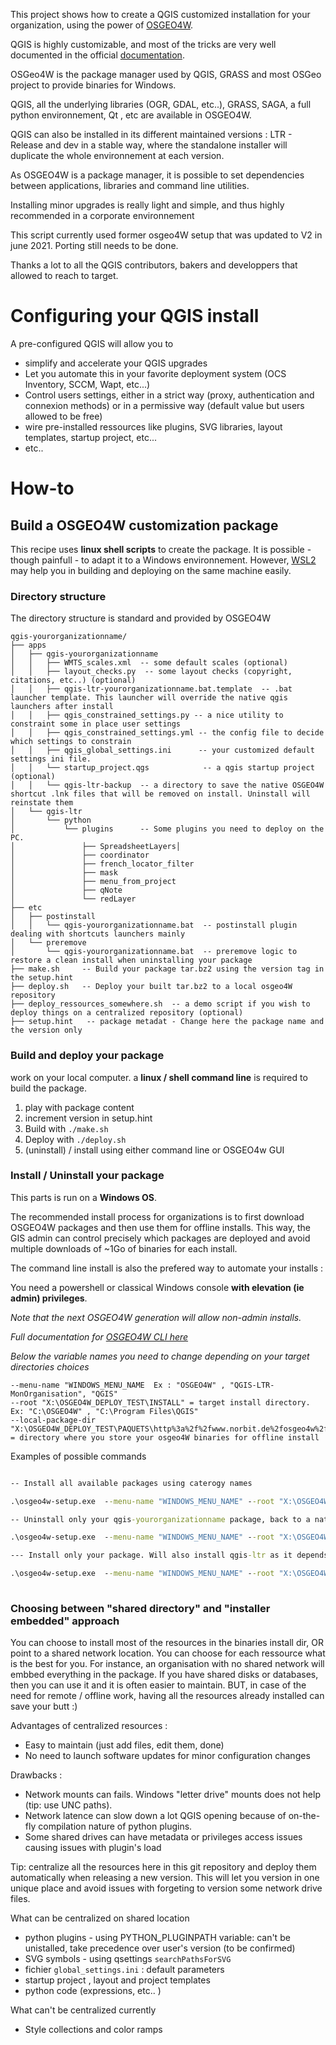 This project shows how to create a QGIS customized installation for your organization, using the power of [OSGEO4W](https://trac.osgeo.org/osgeo4w/).

QGIS is highly customizable, and most of the tricks are very well documented in the official [documentation](https://docs.qgis.org/3.16/fr/docs/user_manual/introduction/qgis_configuration.html#deploying-qgis-within-an-organization).

OSGeo4W is the package manager used by QGIS, GRASS and most OSGeo project to provide binaries for Windows.  

QGIS, all the underlying libraries (OGR, GDAL, etc..), GRASS, SAGA, a full python environnement, Qt , etc are available in OSGEO4W.

QGIS can also be installed in its different maintained versions : LTR - Release and dev in a stable way, where the standalone installer will duplicate the whole environnement at each version. 

As OSGEO4W is a package manager, it is possible to set dependencies between applications, libraries and command line utilities. 

Installing minor upgrades is really light and simple, and thus highly recommended in a corporate environnement 

This script currently used former osgeo4W setup that was updated to V2 in june 2021. Porting still needs to be done. 

Thanks a lot to all the QGIS contributors, bakers and developpers that allowed to reach to target. 

# Configuring your QGIS install

A pre-configured QGIS will allow you to 

- simplify and accelerate your QGIS upgrades
- Let you automate this in your favorite deployment system (OCS Inventory, SCCM, Wapt, etc...)
- Control users settings, either in a strict way (proxy, authentication and connexion methods) or in a permissive way (default value but users allowed to be free)
- wire pre-installed ressources like plugins, SVG libraries, layout templates, startup project, etc...
- etc..

# How-to

## Build a OSGEO4W customization package

This recipe uses **linux shell scripts** to create the package. It is possible - though painfull - to adapt it to a Windows environnement.
However, [WSL2](https://docs.microsoft.com/en-us/windows/wsl/install-win10) may help you in building and deploying on the same machine easily. 


### Directory structure

The directory structure is standard and provided by OSGEO4W


```
qgis-yourorganizationname/
├── apps
│   ├── qgis-yourorganizationname
│   │   ├── WMTS_scales.xml  -- some default scales (optional)
│   │   ├── layout_checks.py  -- some layout checks (copyright, citations, etc..) (optional)
│   │   ├── qgis-ltr-yourorganizationname.bat.template  -- .bat launcher template. This launcher will override the native qgis launchers after install
│   │   ├── qgis_constrained_settings.py -- a nice utility to constraint some in place user settings
│   │   ├── qgis_constrained_settings.yml -- the config file to decide which settings to constrain
│   │   ├── qgis_global_settings.ini      -- your customized default settings ini file. 
│   │   └── startup_project.qgs            -- a qgis startup project (optional)
│   │   └── qgis-ltr-backup  -- a directory to save the native OSGEO4W shortcut .lnk files that will be removed on install. Uninstall will reinstate them 
│   └── qgis-ltr
│       └── python
│           └── plugins      -- Some plugins you need to deploy on the PC. 
│               ├── SpreadsheetLayers│  
│               ├── coordinator
│               ├── french_locator_filter
│               ├── mask
│               ├── menu_from_project
│               ├── qNote
│               └── redLayer
├── etc
│   ├── postinstall
│   │   └── qgis-yourorganizationname.bat  -- postinstall plugin dealing with shortcuts launchers mainly
│   └── preremove
│       └── qgis-yourorganizationname.bat  -- preremove logic to restore a clean install when uninstalling your package
├── make.sh     -- Build your package tar.bz2 using the version tag in the setup.hint
├── deploy.sh   -- Deploy your built tar.bz2 to a local osgeo4W repository
├── deploy_ressources_somewhere.sh  -- a demo script if you wish to deploy things on a centralized repository (optional)
├── setup.hint   -- package metadat - Change here the package name and the version only
```

### Build and deploy your package

work on your local computer. a **linux / shell command line** is required to build the package.  

1. play with package content
1. increment version in setup.hint
1. Build with `./make.sh`
1. Deploy with `./deploy.sh` 
1. (uninstall) / install using either command line or OSGEO4w GUI

### Install / Uninstall your package 

This parts is run on a **Windows OS**. 

The recommended install process for organizations is to first download OSGEO4W packages and then use them for offline installs. 
This way, the GIS admin can control precisely which packages are deployed and avoid multiple downloads of ~1Go of binaries for each install.

The command line install is also the prefered way to automate your installs :

You need a powershell or classical Windows console **with elevation (ie admin) privileges**. 

_Note that the next OSGEO4W generation will allow non-admin installs._  


*Full documentation for  [OSGEO4W CLI here](https://trac.osgeo.org/osgeo4w/wiki/CommandLine)*

*Below the variable names you need to change depending on your target directories choices*

```
--menu-name "WINDOWS_MENU_NAME  Ex : "OSGEO4W" , "QGIS-LTR-MonOrganisation", "QGIS"
--root "X:\OSGEO4W_DEPLOY_TEST\INSTALL" = target install directory. Ex: "C:\OSGEO4W" , "C:\Program Files\QGIS" 
--local-package-dir "X:\OSGEO4W_DEPLOY_TEST\PAQUETS\http%3a%2f%2fwww.norbit.de%2fosgeo4w%2f"  = directory where you store your osgeo4W binaries for offline install   
```

Examples of possible commands   

```bat

-- Install all available packages using caterogy names 

.\osgeo4w-setup.exe  --menu-name "WINDOWS_MENU_NAME" --root "X:\OSGEO4W_DEPLOY_TEST\INSTALL" --advanced  --quiet-mode --local-install --local-package-dir "X:\OSGEO4W_DEPLOY_TEST\PAQUETS\http%3a%2f%2fwww.norbit.de%2fosgeo4w%2f" --autoaccept  --delete-orphans --upgrade-also -C Libs -C Desktop -C Commandline_Utilitiesinstall

-- Uninstall only your qgis-yourorganizationname package, back to a native QGIS

.\osgeo4w-setup.exe  --menu-name "WINDOWS_MENU_NAME" --root "X:\OSGEO4W_DEPLOY_TEST\INSTALL" --quiet-mode --advanced  --local-install --local-package-dir "X:\OSGEO4W_DEPLOY_TEST\PAQUETS\http%3a%2f%2fwww.norbit.de%2fosgeo4w%2f" --autoaccept  --delete-orphans --upgrade-also -x qgis-yourorganizationname

--- Install only your package. Will also install qgis-ltr as it depends on it 

.\osgeo4w-setup.exe  --menu-name "WINDOWS_MENU_NAME" --root "X:\OSGEO4W_DEPLOY_TEST\INSTALL" --advanced  --local-install --local-package-dir "X:\OSGEO4W_DEPLOY_TEST\PAQUETS\http%3a%2f%2fwww.norbit.de%2fosgeo4w%2f" --autoaccept  --delete-orphans --upgrade-also -P qgis-yourorganizationname
 
```


### Choosing between "shared directory" and "installer embedded" approach  

You can choose to install most of the resources in the binaries install dir, OR point to a shared network location. 
You can choose for each ressource what is the best for you. 
For instance, an organisation with no shared network will embbed everything in the package. 
If you have shared disks or databases, then you can use it and it is often easier to maintain. 
BUT, in case of the need for remote / offline work, having all the resources already installed can save your butt :)  

Advantages of centralized resources :
 - Easy to maintain (just add files, edit them, done)
 - No need to launch software updates for minor configuration changes

Drawbacks :
 - Network mounts can fails. Windows "letter drive" mounts does not help (tip: use UNC paths).
 - Network latence can slow down a lot QGIS opening because of on-the-fly compilation nature of python plugins.  
 - Some shared drives can have metadata or privileges access issues causing issues with plugin's load
 
 
Tip: centralize all the resources here in this git repository and deploy them automatically when releasing a new version. 
This will let you version in one unique place and avoid issues with forgeting to version some network drive files.   

What can be centralized on shared location

- python plugins - using PYTHON_PLUGINPATH variable: can't be unistalled, take precedence over user's version (to be confirmed)
- SVG symbols - using qsettings `searchPathsForSVG`
- fichier `global_settings.ini` : default parameters
- startup project , layout and project templates
- python code (expressions, etc.. )

What can't be centralized currently

- Style collections and color ramps


